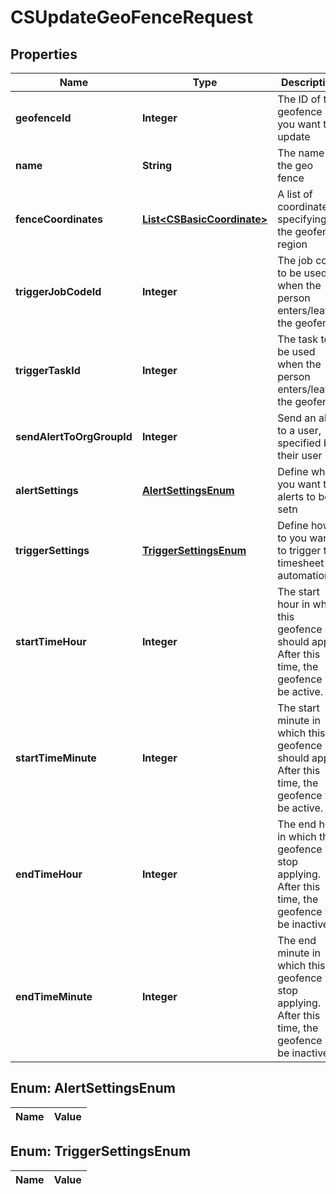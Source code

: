 
# CSUpdateGeoFenceRequest

## Properties
Name | Type | Description | Notes
------------ | ------------- | ------------- | -------------
**geofenceId** | **Integer** | The ID of the geofence you want to update |  [optional]
**name** | **String** | The name of the geo fence |  [optional]
**fenceCoordinates** | [**List&lt;CSBasicCoordinate&gt;**](CSBasicCoordinate.md) | A list of coordinates specifying the geofence region |  [optional]
**triggerJobCodeId** | **Integer** | The job code to be used when the person enters/leaves the geofence |  [optional]
**triggerTaskId** | **Integer** | The task to be used when the person enters/leaves the geofence |  [optional]
**sendAlertToOrgGroupId** | **Integer** | Send an alert to a user, specified by their user ID |  [optional]
**alertSettings** | [**AlertSettingsEnum**](#AlertSettingsEnum) | Define when you want the alerts to be setn |  [optional]
**triggerSettings** | [**TriggerSettingsEnum**](#TriggerSettingsEnum) | Define how to you want to trigger the timesheet automation |  [optional]
**startTimeHour** | **Integer** | The start hour in which this geofence should apply.  After this time, the geofence will be active. |  [optional]
**startTimeMinute** | **Integer** | The start minute in which this geofence should apply.  After this time, the geofence will be active. |  [optional]
**endTimeHour** | **Integer** | The end hour in which this geofence will stop applying.  After this time, the geofence will be inactive. |  [optional]
**endTimeMinute** | **Integer** | The end minute in which this geofence will stop applying.  After this time, the geofence will be inactive. |  [optional]


<a name="AlertSettingsEnum"></a>
## Enum: AlertSettingsEnum
Name | Value
---- | -----


<a name="TriggerSettingsEnum"></a>
## Enum: TriggerSettingsEnum
Name | Value
---- | -----



